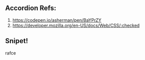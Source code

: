 ## Accordion Refs:

1. https://codepen.io/asherman/pen/BaYPrZY
2. https://developer.mozilla.org/en-US/docs/Web/CSS/:checked

## Snipet!

rafce
